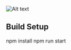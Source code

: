 ![Alt text](https://s7.postimg.org/f9qm5g7uz/dashboard.png "Dashboard")


## Build Setup

npm install
npm run start

